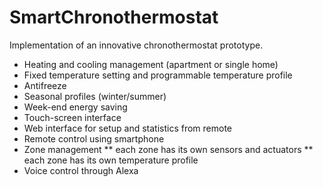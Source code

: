# SmartChronothermostat

Implementation of an innovative chronothermostat prototype.

* Heating and cooling management (apartment or single home)
* Fixed temperature setting and programmable temperature profile 
* Antifreeze
* Seasonal profiles (winter/summer)
* Week-end energy saving
* Touch-screen interface
* Web interface for setup and statistics from remote
* Remote control using smartphone
* Zone management 
** each zone has its own sensors and actuators
** each zone has its own temperature profile
* Voice control through Alexa
